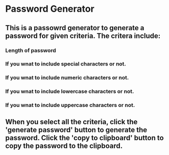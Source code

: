 # Password Generator
## This is a passowrd generator to generate a password for given criteria. The critera include:
### Length of password 
### If you wnat to include special characters or not. 
### If you wnat to include numeric characters or not. 
### If you wnat to include lowercase characters or not. 
### If you wnat to include uppercase characters or not. 

## When you select all the criteria, click the 'generate password' button to generate the password. Click the 'copy to clipboard' button to copy the password to the clipboard. 
